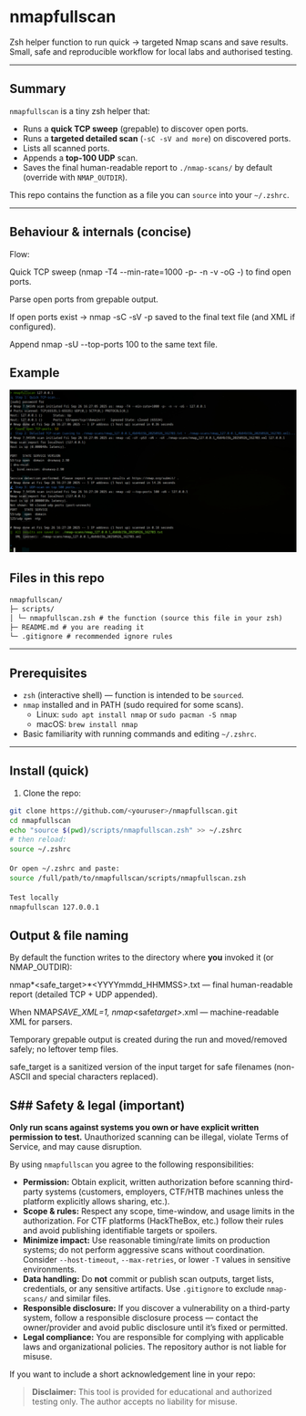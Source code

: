 # nmapfullscan

Zsh helper function to run quick → targeted Nmap scans and save results.
Small, safe and reproducible workflow for local labs and authorised testing.

---

## Summary

`nmapfullscan` is a tiny zsh helper that:

- Runs a **quick TCP sweep** (grepable) to discover open ports.
- Runs a **targeted detailed scan** (`-sC -sV and more`) on discovered ports.
- Lists all scanned ports.
- Appends a **top-100 UDP** scan.
- Saves the final human-readable report to `./nmap-scans/` by default (override with `NMAP_OUTDIR`).

This repo contains the function as a file you can `source` into your `~/.zshrc`.

---

## Behaviour & internals (concise)

Flow:

Quick TCP sweep (nmap -T4 --min-rate=1000 -p- -n -v -oG -) to find open ports.

Parse open ports from grepable output.

If open ports exist → nmap -sC -sV -p<ports> saved to the final text file (and XML if configured).

Append nmap -sU --top-ports 100 to the same text file.

## Example

![Example scan](docs/nmap_scan.jpg)

## Files in this repo

```
nmapfullscan/
├─ scripts/
│ └─ nmapfullscan.zsh # the function (source this file in your zsh)
├─ README.md # you are reading it
└─ .gitignore # recommended ignore rules
```

---

## Prerequisites

- `zsh` (interactive shell) — function is intended to be `sourced`.
- `nmap` installed and in PATH (sudo required for some scans).
  - Linux: `sudo apt install nmap` or `sudo pacman -S nmap`
  - macOS: `brew install nmap`
- Basic familiarity with running commands and editing `~/.zshrc`.

---

## Install (quick)

1. Clone the repo:

```bash
git clone https://github.com/<youruser>/nmapfullscan.git
cd nmapfullscan
echo "source $(pwd)/scripts/nmapfullscan.zsh" >> ~/.zshrc
# then reload:
source ~/.zshrc

Or open ~/.zshrc and paste:
source /full/path/to/nmapfullscan/scripts/nmapfullscan.zsh

Test locally
nmapfullscan 127.0.0.1
```

## Output & file naming

By default the function writes to the directory where **you** invoked it (or NMAP_OUTDIR):

nmap*<safe_target>*<YYYYmmdd_HHMMSS>.txt — final human-readable report (detailed TCP + UDP appended).

When NMAP*SAVE_XML=1, nmap*<safe*target>*<ts>.xml — machine-readable XML for parsers.

Temporary grepable output is created during the run and moved/removed safely; no leftover temp files.

safe_target is a sanitized version of the input target for safe filenames (non-ASCII and special characters replaced).

## S## Safety & legal (important)

**Only run scans against systems you own or have explicit written permission to test.**
Unauthorized scanning can be illegal, violate Terms of Service, and may cause disruption.

By using `nmapfullscan` you agree to the following responsibilities:

- **Permission:** Obtain explicit, written authorization before scanning third-party systems (customers, employers, CTF/HTB machines unless the platform explicitly allows sharing, etc.).
- **Scope & rules:** Respect any scope, time-window, and usage limits in the authorization. For CTF platforms (HackTheBox, etc.) follow their rules and avoid publishing identifiable targets or spoilers.
- **Minimize impact:** Use reasonable timing/rate limits on production systems; do not perform aggressive scans without coordination. Consider `--host-timeout`, `--max-retries`, or lower `-T` values in sensitive environments.
- **Data handling:** Do **not** commit or publish scan outputs, target lists, credentials, or any sensitive artifacts. Use `.gitignore` to exclude `nmap-scans/` and similar files.
- **Responsible disclosure:** If you discover a vulnerability on a third-party system, follow a responsible disclosure process — contact the owner/provider and avoid public disclosure until it’s fixed or permitted.
- **Legal compliance:** You are responsible for complying with applicable laws and organizational policies. The repository author is not liable for misuse.

If you want to include a short acknowledgement line in your repo:

> **Disclaimer:** This tool is provided for educational and authorized testing only. The author accepts no liability for misuse.
